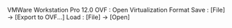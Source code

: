 VMWare Workstation Pro 12.0
    OVF : Open Virtualization Format
    Save : [File] -> [Export to OVF...]
    Load : [File] -> [Open] 